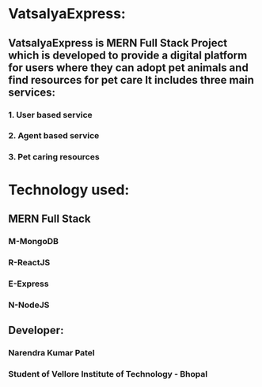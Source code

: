 # VatsalyaExpress:
## VatsalyaExpress is MERN Full Stack  Project which is developed to provide a digital platform for users where they can adopt pet animals and find resources for pet care It includes three main services:
### 1. User based service
### 2. Agent based service
### 3. Pet caring resources

# Technology used:
## MERN Full Stack
### M-MongoDB
### R-ReactJS
### E-Express
### N-NodeJS

## Developer:
### Narendra Kumar Patel
### Student of Vellore Institute of Technology - Bhopal

